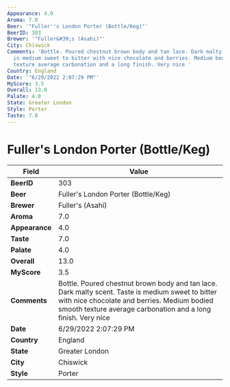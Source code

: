 ```yaml
---
Appearance: 4.0
Aroma: 7.0
Beer: '"Fuller''s London Porter (Bottle/Keg)"'
BeerID: 303
Brewer: '"Fuller&#39;s (Asahi)"'
City: Chiswick
Comments: 'Bottle. Poured chestnut brown body and tan lace. Dark malty scent. Taste
  is medium sweet to bitter with nice chocolate and berries. Medium bodied smooth
  texture average carbonation and a long finish. Very nice '
Country: England
Date: '"6/29/2022 2:07:29 PM"'
MyScore: 3.5
Overall: 13.0
Palate: 4.0
State: Greater London
Style: Porter
Taste: 7.0
---
```


# Fuller's London Porter (Bottle/Keg)

| Field         | Value |
|---------------|-------|
| **BeerID** | 303 |
| **Beer** | Fuller's London Porter (Bottle/Keg) |
| **Brewer** | Fuller&#39;s (Asahi) |
| **Aroma** | 7.0 |
| **Appearance** | 4.0 |
| **Taste** | 7.0 |
| **Palate** | 4.0 |
| **Overall** | 13.0 |
| **MyScore** | 3.5 |
| **Comments** | Bottle. Poured chestnut brown body and tan lace. Dark malty scent. Taste is medium sweet to bitter with nice chocolate and berries. Medium bodied smooth texture average carbonation and a long finish. Very nice  |
| **Date** | 6/29/2022 2:07:29 PM |
| **Country** | England |
| **State** | Greater London |
| **City** | Chiswick |
| **Style** | Porter |
